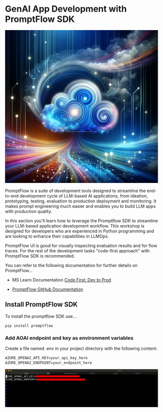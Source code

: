 # GenAI App Development with PromptFlow SDK
![Alt text](../../../media/dalle02%20copy.png) 

PromptFlow is a suite of development tools designed to streamline the end-to-end development cycle of LLM-based AI applications, from ideation, prototyping, testing, evaluation to production deployment and monitoring. It makes prompt engineering much easier and enables you to build LLM apps with production quality.

In this section you'll learn how to leverage the Promptflow SDK to streamline your LLM-based application development workflow. This workshop is designed for developers who are experienced in Python programming and are looking to enhance their capabilities in LLMOps.

PromptFlow UI is good for visually inspecting evaluation results and for flow traces. For the rest of the development tasks "code-first approach" with PromptFlow SDK is recommended.

You can refer to the following documentation for further details on PromptFlow...

- MS Learn Documentation [Code First: Dev to Prod](https://learn.microsoft.com/en-us/azure/machine-learning/prompt-flow/how-to-integrate-with-llm-app-devops?view=azureml-api-2&tabs=cli)

- [PromptFlow GitHub Documentation](https://microsoft.github.io/promptflow/index.html#)


## Install PromptFlow SDK 

To install the promptflow SDK use...
```
pip install promptflow
```

### Add AOAI endpoint and key as environment variables
Create a file named .env in your project directory with the following content:

```
AZURE_OPENAI_API_KEY=your_api_key_here
AZURE_OPENAI_ENDPOINT=your_endpoint_here
```
![Alt text](../../../media/73.png) 